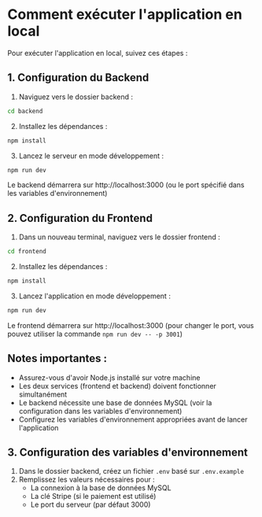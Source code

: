 # Comment exécuter l'application en local

Pour exécuter l'application en local, suivez ces étapes :

## 1. Configuration du Backend

1. Naviguez vers le dossier backend :
```bash
cd backend
```

2. Installez les dépendances :
```bash
npm install
```

3. Lancez le serveur en mode développement :
```bash
npm run dev
```

Le backend démarrera sur http://localhost:3000 (ou le port spécifié dans les variables d'environnement)

## 2. Configuration du Frontend

1. Dans un nouveau terminal, naviguez vers le dossier frontend :
```bash
cd frontend
```

2. Installez les dépendances :
```bash
npm install
```

3. Lancez l'application en mode développement :
```bash
npm run dev
```

Le frontend démarrera sur http://localhost:3000 (pour changer le port, vous pouvez utiliser la commande `npm run dev -- -p 3001`)

## Notes importantes :

- Assurez-vous d'avoir Node.js installé sur votre machine
- Les deux services (frontend et backend) doivent fonctionner simultanément
- Le backend nécessite une base de données MySQL (voir la configuration dans les variables d'environnement)
- Configurez les variables d'environnement appropriées avant de lancer l'application

## 3. Configuration des variables d'environnement

1. Dans le dossier backend, créez un fichier `.env` basé sur `.env.example`
2. Remplissez les valeurs nécessaires pour :
   - La connexion à la base de données MySQL
   - La clé Stripe (si le paiement est utilisé)
   - Le port du serveur (par défaut 3000)
